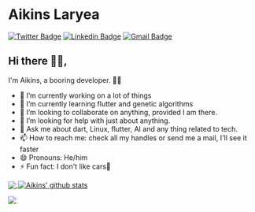 # Aikins Laryea
[![Twitter Badge](https://img.shields.io/badge/-@aikins01-1ca0f1?style=flat-square&labelColor=1ca0f1&logo=twitter&logoColor=white&link=https://twitter.com/aikins01)](https://twitter.com/aikins01) [![Linkedin Badge](https://img.shields.io/badge/-aikinslaryea-blue?style=flat-square&logo=Linkedin&logoColor=white&link=https://www.linkedin.com/in/aikinslaryea/)](https://www.linkedin.com/in/aikinslaryea/)
[![Gmail Badge](https://img.shields.io/badge/-aikinslaryea@gmail.com-c14438?style=flat-square&logo=Gmail&logoColor=white&link=mailto:aikinslaryea@gmail.com)](mailto:aikinslaryea@gmail.com)

## Hi there 👋🏾,

I'm Aikins, a booring developer. 👨‍💻

- 🔭 I’m currently working on a lot of things
- 🌱 I’m currently learning flutter and genetic algorithms
- 👯 I’m looking to collaborate on anything, provided I am there.
- 🤔 I’m looking for help with just about anything.
- 💬 Ask me about dart, Linux, flutter, AI and any thing related to tech.
- 📫 How to reach me: check all my handles or send me a mail, I'll see it faster
- 😄 Pronouns: He/him
- ⚡ Fun fact: I don't like cars🤗

<a href="https://github.com/aikins01">
  <img align="center" src="https://github-readme-stats.vercel.app/api/top-langs/?username=aikins01&theme=light&hide_langs_below=1" />
</a>
<a href="https://github.com/aikins01">
 <img align="center" src="https://github-readme-stats.vercel.app/api?username=aikins01&show_icons=true&theme=light&line_height=27" alt="Aikins' github stats"/>
</a>

<img
  src="https://cr-ss-service.azurewebsites.net/api/ScreenShot?widget=summary&username=aikins01&badges=2&show-avatar=false&style=--header-bg-color:%23000;--border-radius:10px"
/>
